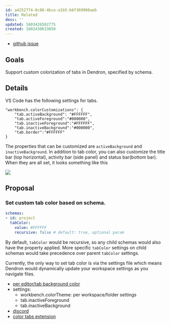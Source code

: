 ```yaml
---
id: a4252774-0c08-4bca-a1b5-b6f369908aeb
title: Related
desc: ''
updated: 1603426502775
created: 1602430633050
---
```

- [github issue](https://github.com/dendronhq/dendron/issues/261)

## Goals

Support custom colorization of tabs in Dendron, specified by schema. 

## Details

VS Code has the following settings for tabs. 

```
"workbench.colorCustomizations": {
    "tab.activeBackground": "#FFFFFF",
    "tab.activeForeground":"#000000",
    "tab.inactiveForeground":"#FFFFFF",
    "tab.inactiveBackground":"#000000",
    "tab.border":"#FFFFFF"
}
```

The properties that can be customized are `activeBackground` and `inactiveBackground`.  In addition to tab color, you can also customize the title bar (top horizontal), activity bar (side panel) and status bar(bottom bar). When they are all set, it looks something like this

![](https://foundation-prod-assetspublic53c57cce-8cpvgjldwysl.s3-us-west-2.amazonaws.com/assets/images/project.color-tabs.jpg)

## Proposal

### Set custom tab color based on schema.

```yml
schemas:
- id: project
  tabColor: 
    value: #FFFFFF
    recursive: false # default: true, optional param
```

By default, `tabColor` would be recursive, so any child schemas would also have the property applied. More specific `tabColor` settings on child schemas would take precedence over parent `tabColor` settings.

Currently, the only way to set tab color is via the settings file which means Dendron would dynamically update your workspace settings as you navigate files. 

- [per editor/tab background color](https://github.com/Microsoft/vscode/issues/35379)
- settings: 
  - workbench.colorTheme: per workspace/folder settings
  - tab.inactiveForeground 
  - tab.inactiveBackground 
- [discord](https://discordapp.com/channels/717965437182410783/735365126227493004/764283816130248734)
- [color tabs extension](https://marketplace.visualstudio.com/items?itemName=orepor.color-tabs-vscode-ext)


